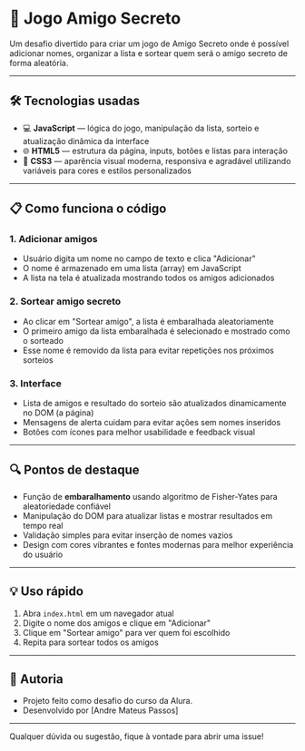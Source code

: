# 🎁 Jogo Amigo Secreto

Um desafio divertido para criar um jogo de Amigo Secreto onde é possível adicionar nomes, organizar a lista e sortear quem será o amigo secreto de forma aleatória.

---

## 🛠 Tecnologias usadas

- 💻 **JavaScript** — lógica do jogo, manipulação da lista, sorteio e atualização dinâmica da interface  
- 🌐 **HTML5** — estrutura da página, inputs, botões e listas para interação  
- 🎨 **CSS3** — aparência visual moderna, responsiva e agradável utilizando variáveis para cores e estilos personalizados  

---

## 📋 Como funciona o código

### 1. Adicionar amigos  
- Usuário digita um nome no campo de texto e clica "Adicionar"  
- O nome é armazenado em uma lista (array) em JavaScript  
- A lista na tela é atualizada mostrando todos os amigos adicionados  

### 2. Sortear amigo secreto  
- Ao clicar em "Sortear amigo", a lista é embaralhada aleatoriamente  
- O primeiro amigo da lista embaralhada é selecionado e mostrado como o sorteado  
- Esse nome é removido da lista para evitar repetições nos próximos sorteios  

### 3. Interface  
- Lista de amigos e resultado do sorteio são atualizados dinamicamente no DOM (a página)  
- Mensagens de alerta cuidam para evitar ações sem nomes inseridos  
- Botões com ícones para melhor usabilidade e feedback visual  

---

## 🔍 Pontos de destaque

- Função de **embaralhamento** usando algoritmo de Fisher-Yates para aleatoriedade confiável  
- Manipulação do DOM para atualizar listas e mostrar resultados em tempo real  
- Validação simples para evitar inserção de nomes vazios  
- Design com cores vibrantes e fontes modernas para melhor experiência do usuário  

---

## 💡 Uso rápido

1. Abra `index.html` em um navegador atual  
2. Digite o nome dos amigos e clique em "Adicionar"  
3. Clique em "Sortear amigo" para ver quem foi escolhido  
4. Repita para sortear todos os amigos  

---

## 🎉 Autoria

- Projeto feito como desafio do curso da Alura. 
- Desenvolvido por [Andre Mateus Passos]

---

Qualquer dúvida ou sugestão, fique à vontade para abrir uma issue!


